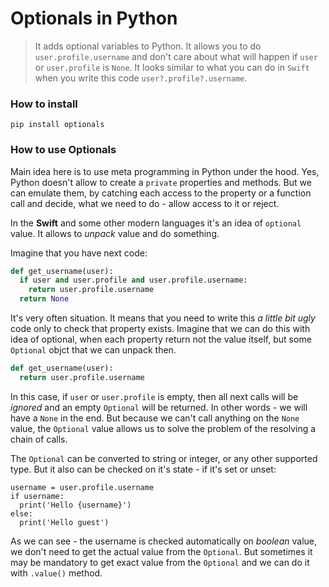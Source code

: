 # Optionals in Python

> It adds optional variables to Python.
> It allows you to do `user.profile.username` and don't care about what will happen if `user` or `user.profile` is `None`. It looks similar to what you can do in `Swift` when you write this code `user?.profile?.username`.

### How to install

```
pip install optionals
```

### How to use Optionals

Main idea here is to use meta programming in Python under the hood. Yes, Python doesn't allow to create a `private` properties and methods. But we can emulate them, by catching each access to the property or a function call and decide, what we need to do - allow access to it or reject.

In the **Swift** and some other modern languages it's an idea of `optional` value. It allows to *unpack* value and do something.

Imagine that you have next code:

```python
def get_username(user):
  if user and user.profile and user.profile.username:
    return user.profile.username
  return None
```

It's very often situation. It means that you need to write this *a little bit ugly* code only to check that property exists.
Imagine that we can do this with idea of optional, when each property return not the value itself, but some `Optional` objct that we can unpack then.

```python
def get_username(user):
  return user.profile.username
```

In this case, if `user` or `user.profile` is empty, then all next calls will be *ignored* and an empty `Optional` will be returned. In other words - we will have a `None` in the end. But because we can't call anything on the `None` value, the `Optional` value allows us to solve the problem of the resolving a chain of calls.

The `Optional` can be converted to string or integer, or any other supported type. But it also can be checked on it's state - if it's set or unset:

```
username = user.profile.username
if username:
  print('Hello {username}')
else:
  print('Hello guest')
```

As we can see - the username is checked automatically on *boolean* value, we don't need to get the actual value from the `Optional`. But sometimes it may be mandatory to get exact value from the `Optional` and we can do it with `.value()` method.
